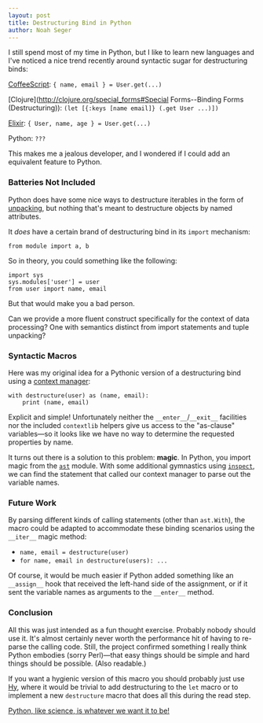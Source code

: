 ```yaml
---
layout: post
title: Destructuring Bind in Python
author: Noah Seger
---
```


I still spend most of my time in Python, but I like to learn new languages and I've noticed a nice trend recently around syntactic sugar for destructuring binds:

[CoffeeScript](http://coffeescript.org/#destructuring): `{ name, email } = User.get(...)`

[Clojure](http://clojure.org/special_forms#Special Forms--Binding Forms (Destructuring)): `(let [{:keys [name email]} (.get User ...)])`

[Elixir](http://elixir-lang.org/#content): `{ User, name, age } = User.get(...)`

Python: `???`

This makes me a jealous developer, and I wondered if I could add an equivalent feature to Python.


### Batteries Not Included

Python does have some nice ways to destructure iterables in the form of [unpacking](http://robert-lujo.com/post/40871820711/python-destructuring), but nothing that's meant to destructure objects by named attributes.

It *does* have a certain brand of destructuring bind in its `import` mechanism:

    from module import a, b

So in theory, you could something like the following:

    import sys
    sys.modules['user'] = user
    from user import name, email

But that would make you a bad person.

Can we provide a more fluent construct specifically for the context of data processing? One with semantics distinct from import statements and tuple unpacking?


### Syntactic Macros

Here was my original idea for a Pythonic version of a destructuring bind using a [context manager](http://docs.python.org/2/library/contextlib.html):

    with destructure(user) as (name, email):
        print (name, email)

Explicit and simple! Unfortunately neither the `__enter__`/`__exit__` facilities nor the included `contextlib` helpers give us access to the "as-clause" variables—so it looks like we have no way to determine the requested properties by name.

It turns out there is a solution to this problem: __magic__. In Python, you import magic from the [`ast`](http://docs.python.org/2/library/ast.html) module. With some additional gymnastics using [`inspect`](http://docs.python.org/2/library/inspect.html), we can find the statement that called our context manager to parse out the variable names.

<script src="https://gist.github.com/nosamanuel/8892238.js"></script>


### Future Work

By parsing different kinds of calling statements (other than `ast.With`), the macro could be adapted to accommodate these binding scenarios using the `__iter__` magic method:

- `name, email = destructure(user)`
- `for name, email in destructure(users): ...`

Of course, it would be much easier if Python added something like an `__assign__` hook that received the left-hand side of the assignment, or if it sent the variable names as arguments to the `__enter__` method.


### Conclusion

All this was just intended as a fun thought exercise. Probably nobody should use it. It's almost certainly never worth the performance hit of having to re-parse the calling code. Still, the project confirmed something I really think Python embodies (sorry Perl)—that easy things should be simple and hard things should be possible. (Also readable.)

If you want a hygienic version of this macro you should probably just use [Hy](http://docs.hylang.org/en/latest/), where it would be trivial to add destructuring to the `let` macro or to implement a new `destructure` macro that does all this during the read step.

[Python, like science, is whatever we want it to be!](http://www.youtube.com/watch?v=y_yilOh4COQ)
